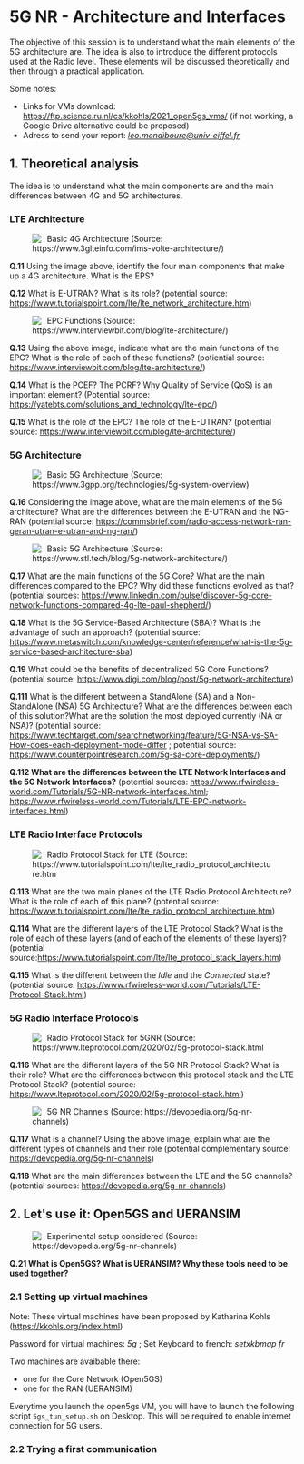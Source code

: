 # 5G NR - Architecture and Interfaces

The objective of this session is to understand what the main elements of the 5G architecture are. The idea is also to introduce the different protocols used at the Radio level. These elements will be discussed theoretically and then through a practical application.

Some notes:
  - Links for VMs download: https://ftp.science.ru.nl/cs/kkohls/2021_open5gs_vms/ (if not working, a Google Drive alternative could be proposed)
  - Adress to send your report: *leo.mendiboure@univ-eiffel.fr*

## 1. Theoretical analysis

The idea is to understand what the main components are and the main differences between 4G and 5G architectures.

### LTE Architecture

<figure>
    <img src="https://www.3glteinfo.com/wp-content/uploads/2014/06/VoLTE-IMS-Architecture.png" style="float: left; margin-right: 10px;">
    <figcaption>Basic 4G Architecture (Source: https://www.3glteinfo.com/ims-volte-architecture/)</figcaption>
</figure>

**Q.11** Using the image above, identify the four main components that make up a 4G architecture. What is the EPS?

**Q.12** What is E-UTRAN? What is its role? (potential source: https://www.tutorialspoint.com/lte/lte_network_architecture.htm)

<figure>
    <img src="https://www.interviewbit.com/blog/wp-content/uploads/2022/06/The-Evolved-Packet-Core-768x406.png" style="float: left; margin-right: 10px;">
    <figcaption>EPC Functions (Source: https://www.interviewbit.com/blog/lte-architecture/)</figcaption>
</figure>


**Q.13** Using the above image, indicate what are the main functions of the EPC? What is the role of each of these functions? (potiential source: https://www.interviewbit.com/blog/lte-architecture/) 

**Q.14** What is the PCEF? The PCRF? Why Quality of Service (QoS) is an important element? (Potential source: https://yatebts.com/solutions_and_technology/lte-epc/)

**Q.15** What is the role of the EPC? The role of the E-UTRAN? (potiential source: https://www.interviewbit.com/blog/lte-architecture/)


### 5G Architecture


<figure>
    <img src="https://www.3gpp.org/images/2022/08/17/5g-fig1.png" style="float: left; margin-right: 10px;">
    <figcaption>Basic 5G Architecture (Source: https://www.3gpp.org/technologies/5g-system-overview)</figcaption>
</figure>


**Q.16** Considering the image above, what are the main elements of the 5G architecture? What are the differences between the E-UTRAN and the NG-RAN (potential source: https://commsbrief.com/radio-access-network-ran-geran-utran-e-utran-and-ng-ran/)

<figure>
    <img src="https://www.digi.com/getattachment/Blog/post/5G-Network-Architecture/EPC-architechure3v2-1280.jpg?lang=en-US" style="float: left; margin-right: 10px;">
    <figcaption>Basic 5G Architecture (Source: https://www.stl.tech/blog/5g-network-architecture/)</figcaption>
</figure>

**Q.17** What are the main functions of the 5G Core? What are the main differences compared to the EPC? Why did these functions evolved as that? (potential sources: https://www.linkedin.com/pulse/discover-5g-core-network-functions-compared-4g-lte-paul-shepherd/)

**Q.18** What is the 5G Service-Based Architecture (SBA)? What is the advantage of such an approach? (potential source: https://www.metaswitch.com/knowledge-center/reference/what-is-the-5g-service-based-architecture-sba)

**Q.19** What could be the benefits of decentralized 5G Core Functions? (potential source: https://www.digi.com/blog/post/5g-network-architecture)

**Q.111** What is the different between a StandAlone (SA) and a Non-StandAlone (NSA) 5G Architecture? What are the differences between each of this solution?What are the solution the most deployed currently (NA or NSA)? (potential source: https://www.techtarget.com/searchnetworking/feature/5G-NSA-vs-SA-How-does-each-deployment-mode-differ ; potential source: https://www.counterpointresearch.com/5g-sa-core-deployments/)

**Q.112 What are the differences between the LTE Network Interfaces and the 5G Network Interfaces?** (potential sources: https://www.rfwireless-world.com/Tutorials/5G-NR-network-interfaces.html; https://www.rfwireless-world.com/Tutorials/LTE-EPC-network-interfaces.html)


### LTE Radio Interface Protocols


<figure>
    <img src="https://www.tutorialspoint.com/lte/images/lte_radio_protocol_architecture.jpg" style="float: left; margin-right: 10px;">
    <figcaption>Radio Protocol Stack for LTE (Source: https://www.tutorialspoint.com/lte/lte_radio_protocol_architecture.htm</figcaption>
</figure>


**Q.113** What are the two main planes of the LTE Radio Protocol Architecture? What is the role of each of this plane? (potential source: https://www.tutorialspoint.com/lte/lte_radio_protocol_architecture.htm)

**Q.114** What are the different layers of the LTE Protocol Stack? What is the role of each of these layers (and of each of the elements of these layers)? (potential source:https://www.tutorialspoint.com/lte/lte_protocol_stack_layers.htm)

**Q.115** What is the different between the *Idle* and the *Connected* state? (potential source: https://www.rfwireless-world.com/Tutorials/LTE-Protocol-Stack.html)

### 5G Radio Interface Protocols


<figure>
    <img src="https://1.bp.blogspot.com/-zQ37wlRovmU/XlFBVm5e_jI/AAAAAAAAEsg/VyA6UzkmTEUfE1kk62AVthKfmnBI5BRlACLcBGAsYHQ/s1600/5G%2BProtocol%2BStack%2B-Control%2BPlane.webp" style="float: left; margin-right: 10px;">
    <figcaption>Radio Protocol Stack for 5GNR (Source: https://www.lteprotocol.com/2020/02/5g-protocol-stack.html</figcaption>
</figure>


**Q.116** What are the different layers of the 5G NR Protocol Stack? What is their role? What are the differences between this protocol stack and the LTE Protocol Stack? (potential source: https://www.lteprotocol.com/2020/02/5g-protocol-stack.html)

<figure>
    <img src="https://devopedia.org/images/article/312/6917.1612249870.png" style="float: left; margin-right: 10px;">
    <figcaption>5G NR Channels (Source: https://devopedia.org/5g-nr-channels)</figcaption>
</figure>


**Q.117** What is a channel? Using the above image, explain what are the different types of channels and their role (potential complementary source: https://devopedia.org/5g-nr-channels) 

**Q.118** What are the main differences between the LTE and the 5G channels? (potential sources: https://devopedia.org/5g-nr-channels)

## 2. Let's use it: Open5GS and UERANSIM


<figure>
    <img src="https://www.researchgate.net/publication/360714773/figure/fig3/AS:1160646276202496@1653731044010/Experimental-5G-environment-of-a-5G-mobile-network-UERANSIM-Open5GS.png" style="float: left; margin-right: 10px;">
    <figcaption>Experimental setup considered (Source: https://devopedia.org/5g-nr-channels)</figcaption>
</figure>



**Q.21 What is Open5GS? What is UERANSIM? Why these tools need to be used together?**


### 2.1 Setting up virtual machines

Note: These virtual machines have been proposed by Katharina Kohls (https://kkohls.org/index.html)

Password for virtual machines: *5g* ; Set Keyboard to french: *setxkbmap fr*

Two machines are avaibable there: 
  - one for the Core Network (Open5GS)
  - one for the RAN (UERANSIM)

Everytime you launch the open5gs VM, you will have to launch the following script `5gs_tun_setup.sh` on Desktop. This will be required to enable internet connection for 5G users.



### 2.2 Trying a first communication

###

